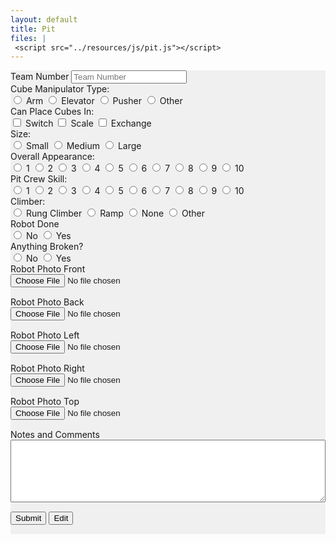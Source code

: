 ```yaml
---
layout: default
title: Pit
files: |
 <script src="../resources/js/pit.js"></script>
---
```

<div id='spinner'></div>
<div id='page' class="container-fluid" style="background-color: #f0f0f0; margin-bottom: 15px">
	<form>
		<div class="row">
			<div class="col">
				<label class="mr-sm-2" for="teamNumber">Team Number</label>
				<input id="teamNumber" maxlength="4" onkeypress='return event.charCode >= 48 && event.charCode <= 57' autocomplete="off" type="tel" class="form-control" placeholder="Team Number">
			</div>
		</div>
		<div class="row">
			<div class="col-lg-4 col-md-6">
				<label class="mr-sm-2" style="display: block" for="manipulatorType">Cube Manipulator Type:</label>
				<div id="manipulatorType" class="btn-group btn-group-toggle" data-toggle="buttons">
					<label id="manipulatorArm" class="btn btn-secondary">
						<input type="radio" value="arm" name="manipulatorType" id="manipulatorArm" autocomplete="off"> Arm
					</label>
					<label id="manipulatorElevator" class="btn btn-secondary">
						<input type="radio" value="elevator" name="manipulatorType" id="manipulatorElevator" autocomplete="off"> Elevator
					</label>
					<label id="maipulatorPusher" class="btn btn-secondary">
						<input type="radio" value="pusher" name="manipulatorType" id="maipulatorPusher" autocomplete="off"> Pusher
					</label>
					<label id="manipulatorOther" class="btn btn-secondary">
						<input type="radio" value="other" name="manipulatorType" id="manipulatorOther" autocomplete="off"> Other
					</label>
				</div>
			</div>
			<div class="col-lg-4 col">
				<label class="mr-sm-2" style="display: block" for="placeCubes">Can Place Cubes In:</label>
				<div id="placeCubes" class="btn-group btn-group-toggle" data-toggle="buttons">
					<label id="cubeSwitch" class="btn btn-secondary">
						<input type="checkbox" value="switch" name="placeCubes" id="cubeSwitch" autocomplete="off"> Switch
					</label>
					<label id="cubeScale" class="btn btn-secondary">
						<input type="checkbox" value="scale" name="placeCubes" id="cubeScale" autocomplete="off"> Scale
					</label>
					<label id="cubeExchange" class="btn btn-secondary">
						<input type="checkbox" value="exchange" name="placeCubes" id="cubeExchange" autocomplete="off"> Exchange
					</label>
				</div>
			</div>
			<div class="col-md-4 col">
				<label class="mr-sm-2" style="display: block" for="robotSize">Size:</label>
				<div id="robotSize" class="btn-group btn-group-toggle" data-toggle="buttons">
					<label id="sizeSmall" class="btn btn-secondary">
						<input type="radio" value="small" name="robotSize" id="sizeSmall" autocomplete="off"> Small
					</label>
					<label id="sizeMedium" class="btn btn-secondary">
						<input type="radio" value="medium" name="robotSize" id="sizeMedium" autocomplete="off"> Medium
					</label>
					<label id="sizeLarge" class="btn btn-secondary">
						<input type="radio" value="large" name="robotSize" id="sizeLarge" autocomplete="off"> Large
					</label>
				</div>
			</div>
		</div>
		<div class="row">
			<div class="col-xl-4 col-md-6">
				<label class="mr-sm-2" style="display: block" for="robotAppearance">Overall Appearance:</label>
				<div id="robotAppearance" class="btn-group btn-group-toggle" data-toggle="buttons">
					<label id="appearance1" class="btn btn-secondary">
						<input type="radio" value="1" name="robotAppearance" id="appearance1" autocomplete="off"> 1
					</label>
					<label id="appearance2" class="btn btn-secondary">
						<input type="radio" value="2" name="robotAppearance" id="appearance2" autocomplete="off"> 2
					</label>
					<label id="appearance3" class="btn btn-secondary">
						<input type="radio" value="3" name="robotAppearance" id="appearance3" autocomplete="off"> 3
					</label>
					<label id="appearance4" class="btn btn-secondary">
						<input type="radio" value="4" name="robotAppearance" id="appearance4" autocomplete="off"> 4
					</label>
					<label id="appearance5" class="btn btn-secondary">
						<input type="radio" value="5" name="robotAppearance" id="appearance5" autocomplete="off"> 5
					</label>
					<label id="appearance6" class="btn btn-secondary">
						<input type="radio" value="6" name="robotAppearance" id="appearance6" autocomplete="off"> 6
					</label>
					<label id="appearance7" class="btn btn-secondary">
						<input type="radio" value="7" name="robotAppearance" id="appearance7" autocomplete="off"> 7
					</label>
					<label id="appearance8" class="btn btn-secondary">
						<input type="radio" value="8" name="robotAppearance" id="appearance8" autocomplete="off"> 8
					</label>
					<label id="appearance9" class="btn btn-secondary">
						<input type="radio" value="9" name="robotAppearance" id="appearance9" autocomplete="off"> 9
					</label>
					<label id="appearance10" class="btn btn-secondary">
						<input type="radio" value="10" name="robotAppearance" id="appearance10" autocomplete="off"> 10
					</label>
				</div>
			</div>
			<div class="col-xl-4 col-md-6">
				<label class="mr-sm-2" style="display: block" for="pitSkill">Pit Crew Skill:</label>
				<div id="pitSkill" class="btn-group btn-group-toggle" data-toggle="buttons">
					<label id="pit1" class="btn btn-secondary">
						<input type="radio" value="1" name="pitSkill" id="pit1" autocomplete="off"> 1
					</label>
					<label id="pit2" class="btn btn-secondary">
						<input type="radio" value="2" name="pitSkill" id="pit2" autocomplete="off"> 2
					</label>
					<label id="pit3" class="btn btn-secondary">
						<input type="radio" value="3" name="pitSkill" id="pit3" autocomplete="off"> 3
					</label>
					<label id="pit4" class="btn btn-secondary">
						<input type="radio" value="4" name="pitSkill" id="pit4" autocomplete="off"> 4
					</label>
					<label id="pit5" class="btn btn-secondary">
						<input type="radio" value="5" name="pitSkill" id="pit5" autocomplete="off"> 5
					</label>
					<label id="pit6" class="btn btn-secondary">
						<input type="radio" value="6" name="pitSkill" id="pit6" autocomplete="off"> 6
					</label>
					<label id="pit7" class="btn btn-secondary">
						<input type="radio" value="7" name="pitSkill" id="pit7" autocomplete="off"> 7
					</label>
					<label id="pit8" class="btn btn-secondary">
						<input type="radio" value="8" name="pitSkill" id="pit8" autocomplete="off"> 8
					</label>
					<label id="pit9" class="btn btn-secondary">
						<input type="radio" value="9" name="pitSkill" id="pit9" autocomplete="off"> 9
					</label>
					<label id="pit10" class="btn btn-secondary">
						<input type="radio" value="10" name="pitSkill" id="pit10" autocomplete="off"> 10
					</label>
				</div>
			</div>
			<div class="col-xl-4 col-md-4">
				<label class="mr-sm-2" style="display: block" for="robotClimber">Climber:</label>
				<div id="robotClimber" class="btn-group btn-group-toggle" data-toggle="buttons">
					<label id="climberRung" class="btn btn-secondary">
						<input type="radio" value="rung" name="robotClimber" id="climberRung" autocomplete="off"> Rung Climber
					</label>
					<label id="climberRamp" class="btn btn-secondary">
						<input type="radio" value="ramp" name="robotClimber" id="climberRamp" autocomplete="off"> Ramp
					</label>
					<label id="climberNone" class="btn btn-secondary">
						<input type="radio" value="none" name="robotClimber" id="climberNone" autocomplete="off"> None
					</label>
					<label id="climberOther" class="btn btn-secondary">
						<input type="radio" value="other" name="robotClimber" id="climberOther" autocomplete="off"> Other
					</label>
				</div>
			</div>
		</div>
		<div class="row">
			<div class="col-lg-4 col-6">
				<label class="mr-sm-2" style="display: block" for="robotDone">Robot Done</label>
				<div id="robotDone" class="btn-group btn-group-toggle" data-toggle="buttons">
					<label id="robotDoneNo" class="btn btn-secondary">
						<input type="radio" value="0" name="robotDone" id="robotDoneNo" autocomplete="off"> No
					</label>
					<label id="robotDoneYes" class="btn btn-secondary">
						<input type="radio" value="1" name="robotDone" id="robotDoneYes" autocomplete="off"> Yes
					</label>
				</div>
			</div>
			<div class="col-lg-4 col-6">
				<label class="mr-sm-2" style="display: block" for="robotBroken">Anything Broken?</label>
				<div id="robotBroken" class="btn-group btn-group-toggle" data-toggle="buttons">
					<label id="robotBrokenNo" class="btn btn-secondary">
						<input type="radio" value="0" name="robotBroken" id="robotBrokenNo" autocomplete="off"> No
					</label>
					<label id="robotBrokenYes" class="btn btn-secondary">
						<input type="radio" value="1" name="robotBroken" id="robotBrokenYes" autocomplete="off"> Yes
					</label>
				</div>
			</div>
		</div>
		<div class="row">
			<div class="col-lg-3 col-md-4 col-6">
				<label class="mr-sm-2" style="display: block" for="robotPhoto">Robot Photo Front</label>
				<input style="margin-bottom: 15px; width:100%" type="file" accept="image/*" id="robotPhotoFront" name="robotPhotoFront">
			</div>
			<div class="col-lg-3 col-md-4 col-6">
				<label class="mr-sm-2" style="display: block" for="robotPhoto">Robot Photo Back</label>
				<input style="margin-bottom: 15px; width:100%" type="file" accept="image/*" id="robotPhotoBack" name="robotPhotoBack">
			</div>
			<div class="col-lg-3 col-md-4 col-6">
				<label class="mr-sm-2" style="display: block" for="robotPhoto">Robot Photo Left</label>
				<input style="margin-bottom: 15px; width:100%" type="file" accept="image/*" id="robotPhotoLeft" name="robotPhotoLeft">
			</div>
			<div class="col-lg-3 col-md-4 col-6">
				<label class="mr-sm-2" style="display: block" for="robotPhoto">Robot Photo Right</label>
				<input style="margin-bottom: 15px; width:100%" type="file" accept="image/*" id="robotPhotoRight" name="robotPhotoRight">
			</div>
			<div class="col-lg-3 col-md-4 col-6">
				<label class="mr-sm-2" style="display: block" for="robotPhoto">Robot Photo Top</label>
				<input style="margin-bottom: 15px; width:100%" type="file" accept="image/*" id="robotPhotoTop" name="robotPhotoTop">
			</div>
		</div>
		<div class="row">
			<div class="col">
				<label class="mr-sm-2" style="display: block" for="commentSection">Notes and Comments</label>
				<textarea style="width: 100%; height:100px" id="commentSection"></textarea>
			</div>
		</div>
		<button id="Submit" class="btn btn-success" type="button" style="margin-top: 15px; margin-bottom: 15px">Submit</button>
		<button id="Edit" class="btn btn-primary" type="button" style="margin-top: 15px; margin-bottom: 15px">Edit</button>
	</form>
</div>